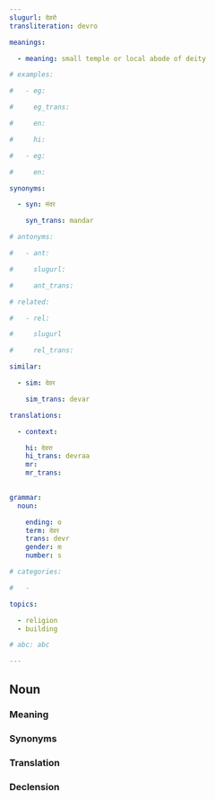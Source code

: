 ```yaml
---
slugurl: देवरो
transliteration: devro

meanings:

  - meaning: small temple or local abode of deity  

# examples:

#   - eg:

#     eg_trans: 

#     en:

#     hi:

#   - eg:

#     en:

synonyms:

  - syn: मंदर 

    syn_trans: mandar

# antonyms:

#   - ant:

#     slugurl:

#     ant_trans: 

# related:

#   - rel:

#     slugurl

#     rel_trans: 

similar:

  - sim: देवर

    sim_trans: devar

translations:

  - context:

    hi: देवरा
    hi_trans: devraa
    mr:
    mr_trans:
    

grammar:
  noun:

    ending: o
    term: देवर
    trans: devr
    gender: m
    number: s

# categories:

#   -

topics:

  - religion
  - building

# abc: abc   

---
```


## Noun

<!-- <fos :grammar="grammar" ></fos> -->

### Meaning

<meaning :meanings="meanings" ></meaning>

<!-- ### Examples
<eg :eg="examples" ></eg> -->

### Synonyms

<syn :syn="synonyms" ></syn>

<!-- ### Antonyms
<ant :ant="antonyms" ></ant> -->

### Translation

<translation :translation="translations" ></translation>

### Declension

<noun-decl :grammar="grammar" ></noun-decl>

<!-- ### Related
<related :related="related" ></related> -->

<!-- ### Similar
<similar :similar="similar" ></similar> -->

